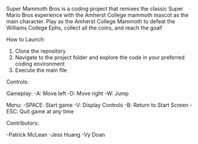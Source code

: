 Super Mammoth Bros is a coding project that remixes the classic Super Mario Bros experience with the Amherst College mammoth mascot as the main character. 
Play as the Amherst College Mammoth to defeat the Williams College Ephs, collect all the coins, and reach the goal!

How to Launch:
1) Clone the repository
2) Navigate to the project folder and explore the code in your preferred coding environment
3) Execute the main file
   
Controls:

  Gameplay:
    -A: Move left
    -D: Move right
    -W: Jump

  Menu:
   -SPACE: Start game
   -V: Display Controls
   -B: Return to Start Screen
   -ESC: Quit game at any time

Contributors:

-Patrick McLean
-Jess Huang
-Vy Doan
